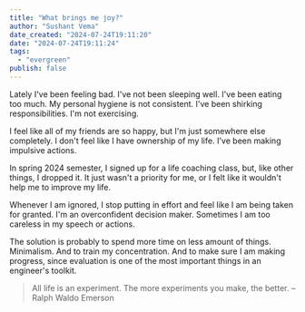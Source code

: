 ```yaml
---
title: "What brings me joy?"
author: "Sushant Vema"
date_created: "2024-07-24T19:11:20"
date: "2024-07-24T19:11:24"
tags:
  - "evergreen"
publish: false  
---
```


Lately I've been feeling bad. I've not been sleeping well. I've been eating too much. My personal hygiene is not consistent. I've been shirking responsibilities. I'm not exercising. 

I feel like all of my friends are so happy, but I'm just somewhere else completely. I don't feel like I have ownership of my life. I've been making impulsive actions. 

In spring 2024 semester, I signed up for a life coaching class, but, like other things, I dropped it. It just wasn't a priority for me, or I felt like it wouldn't help me to improve my life. 

Whenever I am ignored, I stop putting in effort and feel like I am being taken for granted. I'm an overconfident decision maker. Sometimes I am too careless in my speech or actions. 

The solution is probably to spend more time on less amount of things. Minimalism. And to train my concentration. And to make sure I am making progress, since evaluation is one of the most important things in an engineer's toolkit. 

> All life is an experiment. The more experiments you make, the better. – Ralph Waldo Emerson


